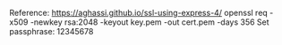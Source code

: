 Reference: https://aghassi.github.io/ssl-using-express-4/
openssl req -x509 -newkey rsa:2048 -keyout key.pem -out cert.pem -days 356
Set passphrase: 12345678
